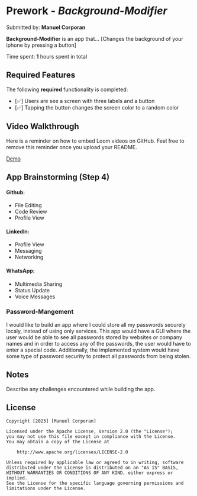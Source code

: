 # Prework - *Background-Modifier*

Submitted by: **Manuel Corporan**

**Background-Modifier** is an app that... [Changes the background of your iphone by pressing a button] 

Time spent: **1** hours spent in total

## Required Features

The following **required** functionality is completed:

- [✅] Users are see a screen with three labels and a button
- [✅] Tapping the button changes the screen color to a random color
 
## Video Walkthrough

Here is a reminder on how to embed Loom videos on GitHub. Feel free to remove this reminder once you upload your README. 

[Demo](Background-Modifier.gif)

## App Brainstorming (Step 4)

#### Github:
* File Editing
* Code Review
* Profile View
#### LinkedIn:
* Profile View
* Messaging
* Networking
#### WhatsApp:
* Multimedia Sharing
* Status Update
* Voice Messages
### Password-Mangement
I would like to build an app where I could store all my passwords securely localy, instead of using only services. This app would have a GUI where the user would be able to see all passwords stored by websites or company names and in order to access any of the passwords, the user would have to enter a special code. Additionally, the implemented system would have some type of password security to protect all passwords from being stolen.
## Notes

Describe any challenges encountered while building the app.

## License

    Copyright [2023] [Manuel Corporan]

    Licensed under the Apache License, Version 2.0 (the "License");
    you may not use this file except in compliance with the License.
    You may obtain a copy of the License at

        http://www.apache.org/licenses/LICENSE-2.0

    Unless required by applicable law or agreed to in writing, software
    distributed under the License is distributed on an "AS IS" BASIS,
    WITHOUT WARRANTIES OR CONDITIONS OF ANY KIND, either express or implied.
    See the License for the specific language governing permissions and
    limitations under the License.
